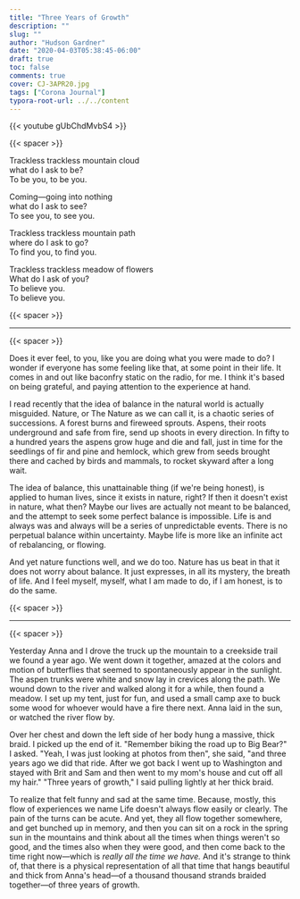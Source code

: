 ```yaml
---
title: "Three Years of Growth"
description: ""
slug: ""
author: "Hudson Gardner"
date: "2020-04-03T05:38:45-06:00"
draft: true
toc: false
comments: true
cover: CJ-3APR20.jpg
tags: ["Corona Journal"]
typora-root-url: ../../content
---
```


{{< youtube gUbChdMvbS4 >}}

{{< spacer >}}

Trackless trackless mountain cloud  
what do I ask to be?  
To be you, to be you.  

Coming—going into nothing  
what do I ask to see?  
To see you, to see you.

Trackless trackless mountain path  
where do I ask to go?  
To find you, to find you.

Trackless trackless meadow of flowers  
What do I ask of you?  
To believe you.  
To believe you.

{{< spacer >}}

---

{{< spacer >}}

Does it ever feel, to you, like you are doing what you were made to do? I wonder if everyone has some feeling like that, at some point in their life. It comes in and out like baconfry static on the radio, for me. I think it's based on being grateful, and paying attention to the experience at hand. 

I read recently that the idea of balance in the natural world is actually misguided. Nature, or The Nature as we can call it, is a chaotic series of successions. A forest burns and fireweed sprouts. Aspens, their roots underground and safe from fire, send up shoots in every direction. In fifty to a hundred years the aspens grow huge and die and fall, just in time for the seedlings of fir and pine and hemlock, which grew from seeds brought there and cached by birds and mammals, to rocket skyward after a long wait.

The idea of balance, this unattainable thing (if we're being honest), is applied to human lives, since it exists in nature, right? If then it doesn't exist in nature, what then? Maybe our lives are actually not meant to be balanced, and the attempt to seek some perfect balance is impossible. Life is and always was and always will be a series of unpredictable events. There is no perpetual balance within uncertainty. Maybe life is more like an infinite act of rebalancing, or flowing.

And yet nature functions well, and we do too. Nature has us beat in that it does not worry about balance. It just expresses, in all its mystery, the breath of life. And I feel myself, myself, what I am made to do, if I am honest, is to do the same.

{{< spacer >}}

---

{{< spacer >}}

Yesterday Anna and I drove the truck up the mountain to a creekside trail we found a year ago. We went down it together, amazed at the colors and motion of butterflies that seemed to spontaneously appear in the sunlight. The aspen trunks were white and snow lay in crevices along the path. We wound down to the river and walked along it for a while, then found a meadow. I set up my tent, just for fun, and used a small camp axe to buck some wood for whoever would have a fire there next. Anna  laid in the sun, or watched the river flow by. 

Over her chest and down the left side of her body hung a massive, thick braid. I picked up the end of it. "Remember biking the road up to Big Bear?" I asked. "Yeah, I was just looking at photos from then", she said, "and three years ago we did that ride. After we got back I went up to Washington and stayed with Brit and Sam and then went to my mom's house and cut off all my hair."
"Three years of growth," I said pulling lightly at her thick braid.

To realize that felt funny and sad at the same time. Because, mostly, this flow of experiences we name Life doesn't always flow easily or clearly. The pain of the turns can be acute. And yet, they all flow together somewhere, and get bunched up in memory, and then you can sit on a rock in the spring sun in the mountains and think about all the times when things weren't so good, and the times also when they were good, and then come back to the time right now—which is *really all the time we have.* And it's strange to think of, that there is a physical representation of all that time that hangs beautiful and thick from Anna's head—of a thousand thousand strands braided together—of three years of growth.